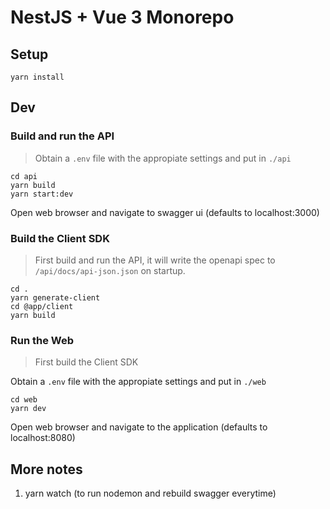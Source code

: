 # NestJS + Vue 3 Monorepo


## Setup
```
yarn install
```

## Dev 

### Build and run the API
> Obtain a `.env` file with the appropiate settings and put in `./api`

```
cd api
yarn build
yarn start:dev
```
Open web browser and navigate to swagger ui (defaults to localhost:3000)

### Build the Client SDK
> First build and run the API, it will write the openapi spec to `/api/docs/api-json.json` on startup.

```
cd .
yarn generate-client
cd @app/client
yarn build
```

### Run the Web
> First build the Client SDK

Obtain a `.env` file with the appropiate settings and put in `./web`
```
cd web
yarn dev
```
Open web browser and navigate to the application (defaults to localhost:8080)


## More notes

1. yarn watch (to run nodemon and rebuild swagger everytime)